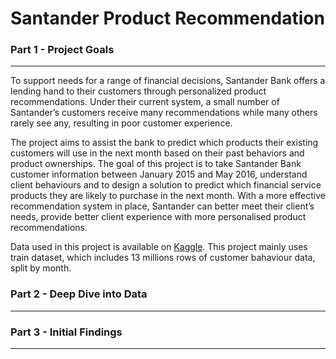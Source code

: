 # Santander Product Recommendation




### Part 1 - Project Goals
---------------------------------------
To support needs for a range of financial decisions, Santander Bank offers a lending hand to their customers through personalized product recommendations. Under their current system, a small number of Santander’s customers receive many recommendations while many others rarely see any, resulting in poor customer experience.

The project aims to assist the bank to predict which products their existing customers will use in the next month based on their past behaviors and product ownerships. The goal of this project is to take Santander Bank customer information between January 2015 and May 2016, understand client behaviours and to design a solution to predict which financial service products they are likely to purchase in the next month. With a more effective recommendation system in place, Santander can better meet their client’s needs, provide better client experience with more personalised product recommendations.

Data used in this project is available on [Kaggle](https://www.kaggle.com/c/santander-product-recommendation/data). This project mainly uses train dataset, which includes 13 millions rows of customer bahaviour data, split by month.


### Part 2 - Deep Dive into Data
---------------------------------------


### Part 3 - Initial Findings
---------------------------------------


